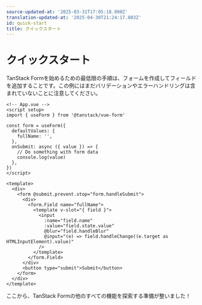 ```yaml
---
source-updated-at: '2025-03-31T17:05:18.000Z'
translation-updated-at: '2025-04-30T21:24:17.803Z'
id: quick-start
title: クイックスタート
---
```


# クイックスタート

TanStack Formを始めるための最低限の手順は、フォームを作成してフィールドを追加することです。この例にはまだバリデーションやエラーハンドリングは含まれていないことに注意してください。

```vue
<!-- App.vue -->
<script setup>
import { useForm } from '@tanstack/vue-form'

const form = useForm({
  defaultValues: {
    fullName: '',
  },
  onSubmit: async ({ value }) => {
    // Do something with form data
    console.log(value)
  },
})
</script>

<template>
  <div>
    <form @submit.prevent.stop="form.handleSubmit">
      <div>
        <form.Field name="fullName">
          <template v-slot="{ field }">
            <input
              :name="field.name"
              :value="field.state.value"
              @blur="field.handleBlur"
              @input="(e) => field.handleChange((e.target as HTMLInputElement).value)"
            />
          </template>
        </form.Field>
      </div>
      <button type="submit">Submit</button>
    </form>
  </div>
</template>
```

ここから、TanStack Formの他のすべての機能を探索する準備が整いました！
